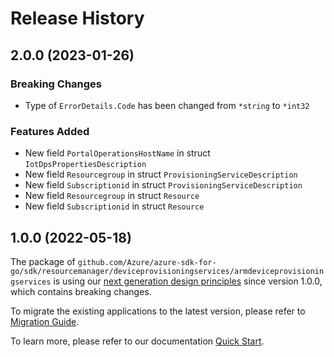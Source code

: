 # Release History

## 2.0.0 (2023-01-26)
### Breaking Changes

- Type of `ErrorDetails.Code` has been changed from `*string` to `*int32`

### Features Added

- New field `PortalOperationsHostName` in struct `IotDpsPropertiesDescription`
- New field `Resourcegroup` in struct `ProvisioningServiceDescription`
- New field `Subscriptionid` in struct `ProvisioningServiceDescription`
- New field `Resourcegroup` in struct `Resource`
- New field `Subscriptionid` in struct `Resource`


## 1.0.0 (2022-05-18)

The package of `github.com/Azure/azure-sdk-for-go/sdk/resourcemanager/deviceprovisioningservices/armdeviceprovisioningservices` is using our [next generation design principles](https://azure.github.io/azure-sdk/general_introduction.html) since version 1.0.0, which contains breaking changes.

To migrate the existing applications to the latest version, please refer to [Migration Guide](https://aka.ms/azsdk/go/mgmt/migration).

To learn more, please refer to our documentation [Quick Start](https://aka.ms/azsdk/go/mgmt).